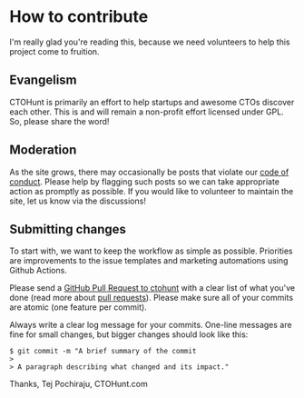 # How to contribute

I'm really glad you're reading this, because we need volunteers to help this project come to fruition.

## Evangelism

CTOHunt is primarily an effort to help startups and awesome CTOs discover each other. This is and will remain a non-profit effort licensed under GPL. So, please share the word!

## Moderation

As the site grows, there may occasionally be posts that violate our [code of conduct](/code_of_conduct.md). Please help by flagging such posts so we can take appropriate action as promptly as possible. If you would like to volunteer to maintain the site, let us know via the discussions!

## Submitting changes

To start with, we want to keep the workflow as simple as possible. Priorities are improvements to the issue templates and marketing automations using Github Actions.

Please send a [GitHub Pull Request to ctohunt](https://github.com/ctohunt/ctohunt.com/pull/new/master) with a clear list of what you've done (read more about [pull requests](http://help.github.com/pull-requests/)). Please make sure all of your commits are atomic (one feature per commit).

Always write a clear log message for your commits. One-line messages are fine for small changes, but bigger changes should look like this:

    $ git commit -m "A brief summary of the commit
    > 
    > A paragraph describing what changed and its impact."


Thanks,
Tej Pochiraju, CTOHunt.com
